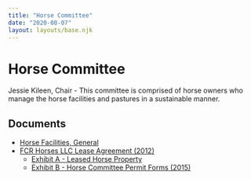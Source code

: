 ```yaml
---
title: "Horse Committee"
date: "2020-08-07"
layout: layouts/base.njk
---
```


# Horse Committee

Jessie Kileen, Chair - This committee is comprised of horse owners who manage the horse facilities and pastures in a sustainable manner.

## Documents

- [Horse Facilities, General](/uploads/2016/03/Horse-Facilities.pdf)
- [FCR Horses LLC Lease Agreement (2012)](/uploads/2016/03/FCR-Horses-LLC-Lease-Agreement-2012.pdf)
    - [Exhibit A - Leased Horse Property](/uploads/2022/02/Exhibit-A-Leased-Horse-Property.pdf)
    - [Exhibit B - Horse Committee Permit Forms (2015)](/uploads/2022/02/FCRHLLC-Permit-Forms-2015.pdf)
